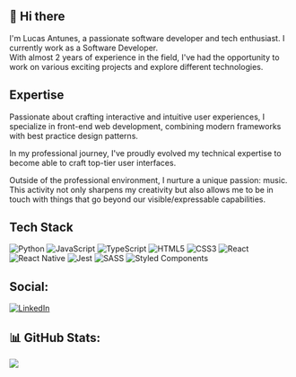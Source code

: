 ## 👋 Hi there

I'm Lucas Antunes, a passionate software developer and tech enthusiast. I currently work as a Software Developer. </br>
With almost 2 years of experience in the field, I've had the opportunity to work on various exciting projects and explore different technologies.


## Expertise

Passionate about crafting interactive and intuitive user experiences, I specialize in front-end web development, combining modern frameworks with best practice design patterns. 

In my professional journey, I've proudly evolved my technical expertise to become able to craft top-tier user interfaces.

Outside of the professional environment, I nurture a unique passion: music. This activity not only sharpens my creativity but also allows me to be in touch with things that go beyond our visible/expressable capabilities.


## Tech Stack
![Python](https://img.shields.io/badge/python-3670A0?style=for-the-badge&logo=python&logoColor=ffdd54) ![JavaScript](https://img.shields.io/badge/javascript-%23323330.svg?style=for-the-badge&logo=javascript&logoColor=%23F7DF1E) ![TypeScript](https://img.shields.io/badge/typescript-%23007ACC.svg?style=for-the-badge&logo=typescript&logoColor=white) ![HTML5](https://img.shields.io/badge/html5-%23E34F26.svg?style=for-the-badge&logo=html5&logoColor=white) ![CSS3](https://img.shields.io/badge/css3-%231572B6.svg?style=for-the-badge&logo=css3&logoColor=white) ![React](https://img.shields.io/badge/react-%2320232a.svg?style=for-the-badge&logo=react&logoColor=%2361DAFB) ![React Native](https://img.shields.io/badge/react_native-%2320232a.svg?style=for-the-badge&logo=react&logoColor=%2361DAFB) ![Jest](https://img.shields.io/badge/-jest-%23C21325?style=for-the-badge&logo=jest&logoColor=white) ![SASS](https://img.shields.io/badge/SASS-hotpink.svg?style=for-the-badge&logo=SASS&logoColor=white) ![Styled Components](https://img.shields.io/badge/styled--components-DB7093?style=for-the-badge&logo=styled-components&logoColor=white)

## Social:
[![LinkedIn](https://img.shields.io/badge/LinkedIn-%230077B5.svg?logo=linkedin&logoColor=white)](https://www.linkedin.com/in/lucas-alves-antunes-0/) 

## 📊 GitHub Stats:
![](https://github-readme-stats-wheat-two-53.vercel.app/api/top-langs/?username=lucasalvesa&theme=neon&hide_border=false&include_all_commits=false&count_private=false&layout=compact)
